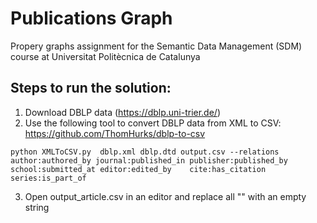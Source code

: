 # Publications Graph
 Propery graphs assignment for the Semantic Data Management (SDM) course at Universitat Politècnica de Catalunya

## Steps to run the solution:
1.  Download DBLP data (https://dblp.uni-trier.de/)
2. Use the following tool to convert DBLP data from XML to CSV: https://github.com/ThomHurks/dblp-to-csv

```
python XMLToCSV.py  dblp.xml dblp.dtd output.csv --relations author:authored_by journal:published_in publisher:published_by school:submitted_at editor:edited_by    cite:has_citation series:is_part_of
```
3. Open output_article.csv in an editor and replace all \"" with an empty string
